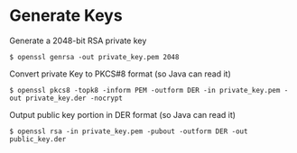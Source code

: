 # Generate Keys

Generate a 2048-bit RSA private key

```
$ openssl genrsa -out private_key.pem 2048
```

Convert private Key to PKCS#8 format (so Java can read it)

```
$ openssl pkcs8 -topk8 -inform PEM -outform DER -in private_key.pem -out private_key.der -nocrypt
```

Output public key portion in DER format (so Java can read it)

```
$ openssl rsa -in private_key.pem -pubout -outform DER -out public_key.der
```
